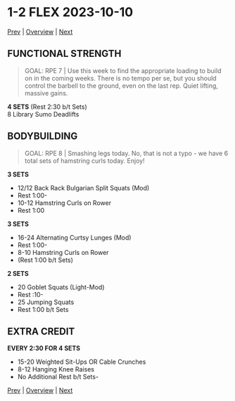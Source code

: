 # 1-2 FLEX 2023-10-10

[Prev](1-1.md) | [Overview](0-Overview.md) | [Next](1-3.md)

## FUNCTIONAL STRENGTH
> GOAL: RPE 7 | Use this week to find the appropriate loading to build on in the coming weeks. There is no tempo per se, but you should control the barbell to the ground, even on the last rep. Quiet lifting, massive gains.

**4 SETS** (Rest 2:30 b/t Sets)<br>
  8 Library Sumo Deadlifts

## BODYBUILDING
> GOAL: RPE 8 | Smashing legs today. No, that is not a typo - we have 6 total sets of hamstring curls today. Enjoy!<br>

**3 SETS**<br>
- 12/12 Back Rack Bulgarian Split Squats (Mod)<br>
- Rest 1:00-<br>
- 10-12 Hamstring Curls on Rower<br>
- Rest 1:00

**3 SETS**<br>
- 16-24 Alternating Curtsy Lunges (Mod)<br>
- Rest 1:00-<br>
- 8-10 Hamstring Curls on Rower<br>
- (Rest 1:00 b/t Sets)

**2 SETS**<br>
- 20 Goblet Squats (Light-Mod)<br>
- Rest :10-<br>
- 25 Jumping Squats<br>
- Rest 1:00 b/t Sets

## EXTRA CREDIT
**EVERY 2:30 FOR 4 SETS**<br>
- 15-20 Weighted Sit-Ups OR Cable Crunches<br>
- 8-12 Hanging Knee Raises<br>
- No Additional Rest b/t Sets-

[Prev](1-1.md) | [Overview](0-Overview.md) | [Next](1-3.md)
